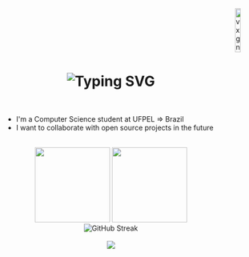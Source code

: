 <header>
  <a href="#"><img align="right" width="15%" src="https://komarev.com/ghpvc/?username=vxgnxx&label=Visitors&color=gray&style=for-the-badge" alt="vxgnxx"/></a>
</header>

<br><br>
<main>
  <div>
    <h1 align="center"><img src="https://readme-typing-svg.demolab.com?font=Montserrat&weight=600&size=25&pause=1000&color=FFFFFF&center=true&vCenter=true&repeat=false&width=500&height=25&lines=Hello+I'm+Felipe!" alt="Typing SVG" /></h1>
    <br>
    <ul>
      <li>I'm a Computer Science student at UFPEL ⇒ Brazil</li>
      <li>I want to collaborate with open source projects in the future</li>
    </ul>
    <br>
  </div>
    
  <div align="center">
    <img height="150em" src="https://github-readme-stats.vercel.app/api?username=vxgnxx&show_icons=true&theme=graywhite"/>
    <img height="150em" src="https://github-readme-stats.vercel.app/api/top-langs/?username=vxgnxx&layout=compact&langs_count=7&theme=graywhite&hide_border=true&count_private=true"/>
    <br>
    <img src="https://streak-stats.demolab.com/?user=vxgnxx" alt="GitHub Streak" />
    <br>
    <br>
    <a href="https://linktr.ee/vxgnxx" target="_blank"><img src="https://img.shields.io/badge/linktree-000000?style=for-the-badge&logo=linktree&logoColor=white"></a>
  </div>
</main>
